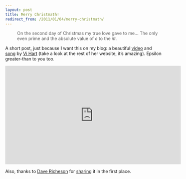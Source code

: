 ```yaml
---
layout: post
title: Merry Christmath!
redirect_from: /2011/01/04/merry-christmath/
---
```


<blockquote style="border:none;">
On the second day of Christmas my true love gave to me…
The only even prime and the absolute value of <em>e</em> to the <em>iπ</em>.
</blockquote>

A short post, just because I want this on my blog: a beautiful <a href="http://vihart.com/blog/gauss/">video</a> and <a href="http://vihart.com/music/gauss12days.mp3">song</a> by <a href="http://vihart.com">Vi Hart</a> (take a look at the rest of her website, it’s amazing). Epsilon greater-than to you too.

<iframe width="560" height="315" src="https://www.youtube.com/embed/sxnX5_LbBDU" frameborder="0" allowfullscreen></iframe>

Also, thanks to <a href="http://divisbyzero.com/">Dave Richeson</a> for <a href="http://twitter.com/divbyzero/status/22311164692140032">sharing</a> it in the first place.
